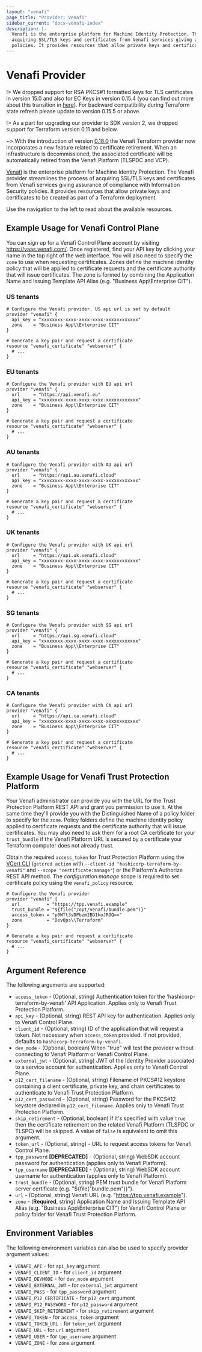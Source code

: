 ```yaml
---
layout: "venafi"
page_title: "Provider: Venafi"
sidebar_current: "docs-venafi-index"
description: |-
  Venafi is the enterprise platform for Machine Identity Protection. The Venafi provider streamlines the process of 
  acquiring SSL/TLS keys and certificates from Venafi services giving assurance of compliance with Information Security 
  policies. It provides resources that allow private keys and certificates to be created as part of a Terraform deployment.
---
```


# Venafi Provider

!> We dropped support for RSA PKCS#1 formatted keys for TLS certificates in version 15.0 and also for EC Keys in version
0.15.4 (you can find out more about this transition in [here](https://github.com/Venafi/vcert/releases/tag/v4.17.0)).
For backward compatibility during Terraform state refresh please update to version 0.15.5 or above.

!> As a part for upgrading our provider to SDK version 2, we dropped support for Terraform version 0.11 and below.

~> With the introduction of version [0.18.0](https://registry.terraform.io/providers/Venafi/venafi/0.18.0) the Venafi 
Terraform provider now incorporates a new feature related to certificate retirement. When an infrastructure is 
decommissioned, the associated certificate will be automatically retired from the Venafi Platform (TLSPDC and VCP).

[Venafi](https://www.venafi.com) is the enterprise platform for Machine Identity Protection. The Venafi provider 
streamlines the process of acquiring SSL/TLS keys and certificates from Venafi services giving assurance of compliance 
with Information Security policies. It provides resources that allow private keys and certificates to be created as 
part of a Terraform deployment.

Use the navigation to the left to read about the available resources.

## Example Usage for Venafi Control Plane
You can sign up for a Venafi Control Plane account by visiting https://vaas.venafi.com/. Once registered, find your API 
key by clicking your name in the top right of the web interface.  You will also need to specify the `zone` to use when 
requesting certificates. Zones define the machine identity policy that will be applied to certificate requests and the 
certificate authority that will issue certificates. The zone is formed by combining the Application Name and Issuing 
Template API Alias (e.g. "Business App\Enterprise CIT").

### US tenants

```hcl
# Configure the Venafi provider. US api url is set by default
provider "venafi" {
  api_key = "xxxxxxxx-xxxx-xxxx-xxxx-xxxxxxxxxxxx"
  zone    = "Business App\\Enterprise CIT"
}

# Generate a key pair and request a certificate
resource "venafi_certificate" "webserver" {
  # ...
}
```

### EU tenants

```hcl
# Configure the Venafi provider with EU api url
provider "venafi" {
  url     = "https://api.venafi.eu"
  api_key = "xxxxxxxx-xxxx-xxxx-xxxx-xxxxxxxxxxxx"
  zone    = "Business App\\Enterprise CIT"
}

# Generate a key pair and request a certificate
resource "venafi_certificate" "webserver" {
  # ...
}
```

### AU tenants

```hcl
# Configure the Venafi provider with AU api url
provider "venafi" {
  url     = "https://api.au.venafi.cloud"
  api_key = "xxxxxxxx-xxxx-xxxx-xxxx-xxxxxxxxxxxx"
  zone    = "Business App\\Enterprise CIT"
}

# Generate a key pair and request a certificate
resource "venafi_certificate" "webserver" {
  # ...
}
```

### UK tenants

```hcl
# Configure the Venafi provider with UK api url
provider "venafi" {
  url     = "https://api.uk.venafi.cloud"
  api_key = "xxxxxxxx-xxxx-xxxx-xxxx-xxxxxxxxxxxx"
  zone    = "Business App\\Enterprise CIT"
}

# Generate a key pair and request a certificate
resource "venafi_certificate" "webserver" {
  # ...
}
```

### SG tenants

```hcl
# Configure the Venafi provider with SG api url
provider "venafi" {
  url     = "https://api.sg.venafi.cloud"
  api_key = "xxxxxxxx-xxxx-xxxx-xxxx-xxxxxxxxxxxx"
  zone    = "Business App\\Enterprise CIT"
}

# Generate a key pair and request a certificate
resource "venafi_certificate" "webserver" {
  # ...
}
```

### CA tenants

```hcl
# Configure the Venafi provider with CA api url
provider "venafi" {
  url     = "https://api.ca.venafi.cloud"
  api_key = "xxxxxxxx-xxxx-xxxx-xxxx-xxxxxxxxxxxx"
  zone    = "Business App\\Enterprise CIT"
}

# Generate a key pair and request a certificate
resource "venafi_certificate" "webserver" {
  # ...
}
```

## Example Usage for Venafi Trust Protection Platform

Your Venafi administrator can provide you with the URL for the Trust Protection Platform REST API and grant you 
permission to use it.  At the same time they'll provide you with the Distinguished Name of a policy folder to specify 
for the `zone`. Policy folders define the machine identity policy applied  to certificate requests and the certificate 
authority that will issue certificates. You may also need to ask them for a root CA certificate for your `trust_bundle` 
if the Venafi Platform URL is secured by a certificate your Terraform computer does not already trust.

Obtain the required `access_token` for Trust Protection Platform using the [VCert CLI](https://github.com/Venafi/vcert/blob/master/README-CLI-PLATFORM.md#obtaining-an-authorization-token)
(`getcred action` with `--client-id "hashicorp-terraform-by-venafi"` and `--scope "certificate:manage"`) or the 
Platform's Authorize REST API method. The *configuration:manage* scope is required to set certificate policy using the 
`venafi_policy` resource.

```hcl
# Configure the Venafi provider
provider "venafi" {
  url          = "https://tpp.venafi.example"
  trust_bundle = "${file("/opt/venafi/bundle.pem")}"
  access_token = "p0WTt3sDPbzm2BDIkoJROQ=="
  zone         = "DevOps\\Terraform"
}

# Generate a key pair and request a certificate
resource "venafi_certificate" "webserver" {
  # ...
}
```

## Argument Reference

The following arguments are supported:

* `access_token` - (Optional, string) Authentication token for the 'hashicorp-terraform-by-venafi' API Application. 
Applies only to Venafi Trust Protection Platform.
* `api_key` - (Optional, string) REST API key for authentication. Applies only to Venafi Control Plane.
* `client_id` - (Optional, string) ID of the application that will request a token. Not necessary when `access_token`
  provided. If not provided, defaults to `hashicorp-terraform-by-venafi`.
* `dev_mode` - (Optional, boolean) When "true" will test the provider without connecting to Venafi Platform or Venafi
  Control Plane.
* `external_jwt` - (Optional, string) JWT of the Identity Provider associated to a service account for authentication. 
Applies only to Venafi Control Plane. 
* `p12_cert_filename` - (Optional, string) Filename of PKCS#12 keystore containing a client certificate, private key,
  and chain certificates to authenticate to Venafi Trust Protection Platform.
* `p12_cert_password` - (Optional, string) Password for the PKCS#12 keystore declared in `p12_cert_filename`. Applies 
only to Venafi Trust Protection Platform.
* `skip_retirement` - (Optional, boolean) If it's specified with value `true` then the certificate retirement on the
  related Venafi Platform (TLSPDC or TLSPC) will be skipped. A value of `false` is equivalent to omit this argument.
* `token_url` - (Optional, string) - URL to request access tokens for Venafi Control Plane.
* `tpp_password` **[DEPRECATED]** - (Optional, string) WebSDK account password for authentication (applies only to
  Venafi Platform).
* `tpp_username` **[DEPRECATED]** - (Optional, string) WebSDK account username for authentication (applies only to 
Venafi Platform).
* `trust_bundle` - (Optional, string) PEM trust bundle for Venafi Platform server certificate (e.g. "${file("bundle.pem")}").
* `url` - (Optional, string) Venafi URL (e.g. "https://tpp.venafi.example").
* `zone` - (**Required**, string) Application Name and Issuing Template API Alias (e.g. "Business App\Enterprise CIT")
  for Venafi Control Plane or policy folder for Venafi Trust Protection Platform.

## Environment Variables

The following environment variables can also be used to specify provider
argument values:

* `VENAFI_API` - for `api_key` argument
* `VENAFI_CLIENT_ID` - for `client_id` argument
* `VENAFI_DEVMODE` - for `dev_mode` argument
* `VENAFI_EXTERNAL_JWT` - for `external_jwt` argument
* `VENAFI_PASS` - for `tpp_password` argument
* `VENAFI_P12_CERTIFICATE` - for `p12_cert` argument
* `VENAFI_P12_PASSWORD` - for `p12_password` argument
* `VENAFI_SKIP_RETIREMENT` - for `skip_retirement` argument
* `VENAFI_TOKEN` - for `access_token` argument
* `VENAFI_TOKEN_URL` - for `token_url` argument
* `VENAFI_URL` - for `url` argument
* `VENAFI_USER` - for `tpp_username` argument
* `VENAFI_ZONE` - for `zone` argument

